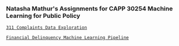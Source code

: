 ### Natasha Mathur's Assignments for CAPP 30254 Machine Learning for Public Policy

[`311 Complaints Data Exploration`](https://github.com/natashamathur/MachineLearning2018/blob/master/Homework%201/311%20Data%20Exploration.ipynb)

[`Financial Delinquency Machine Learning Pipeline`](https://github.com/natashamathur/MachineLearning2018/blob/master/Homework%202/Financial%20Distress%20Analysis%20.ipynb)
